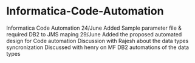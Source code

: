 # Informatica-Code-Automation
Informatica Code Automation
24/June Added Sample parameter file & required DB2 to JMS maping
29/June Added the proposed automated design for Code automation
Discussion with Rajesh about the data types syncronization
Discussed with henry on MF DB2 automations of the data types
